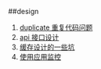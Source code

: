 ##design
  1. [duplicate 重复代码问题](src/main/java/com/fantasybaby/dev/error/design/duplicate/README.MD)
  2. [api 接口设计](src/main/java/com/fantasybaby/dev/error/design/apidesign/readme.md)
  4. [缓存设计的一些坑](src/main/java/com/fantasybaby/dev/error/design/cachedesign/readme.md)
  5. [使用应用监控](src/main/java/com/fantasybaby/dev/error/design/productionready/readme.md)